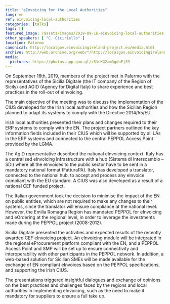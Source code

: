 ```yaml
---
title: "eInvoicing for the Local Authorities"
lang: en
ref: einvoicing-local-authorities
categories: [talks]
tags: []
featured_image: /assets/images/2019-09-16-einvoicing-local-authorities.jpg
other_speakers: [ "C. Ciciriello" ]
location: Palermo
canonical: http://localgov.einvoicingireland-project.eu/media.html
archive: http://web.archive.org/web/*/http://localgov.einvoicingireland-project.eu/media.html
media:
  pictures: https://photos.app.goo.gl/zS1cKG2am3gdnEjS9
---
```


On September 16th, 2019, members of the project met in Palermo with the representatives of the Sicilia Digitale (the IT company of the Region of Sicily) and AGID (Agency for Digital Italy) to share experience and best practices in the roll-out of eInvoicing.

The main objective of the meeting was to discuss the implementation of the CIUS developed for the Irish local authorities and how the Sicilian Region planned to adapt its systems to comply with the Directive 2014/55/EU.

Irish local authorities presented their plans and changes required to their ERP systems to comply with the EN. The project partners outlined the key information fields included in their CIUS which will be supported by all LAs in the ERP systems and connected to the central PEPPOL Access Point provided by the LGMA.

The AgID representative described the national eInvoicing context. Italy has a centralised eInvoicing infrastructure with a hub (Sistema di Interscambio – SDI) where all the eInvoices to the public sector have to be sent in a mandatory national format (FatturaPA). Italy has developed a translator, connected to the national hub, to accept and process any eInvoice compliant with the EU standard. A CIUS was also developed as a result of a national CEF funded project.

The Italian government took the decision to minimise the impact of the EN on public entities, which are not required to make any changes to their systems, since the translator will ensure compliance at the national level. However, the Emilia Romagna Region has mandated PEPPOL for eInvoicing and eOrdering at the regional level, in order to leverage the investments made during the PEPPOL project (2008-2012).

Sicilia Digitale presented the activities and expected results of the recently awarded CEF eInvoicing project. An eInvoicing module will be integrated in the regional eProcurement platform compliant with the EN, and a PEPPOL Access Point and SMP will be set up to ensure connectivity and interoperability with other participants in the PEPPOL network. In addition, a web-based solution for Sicilian SMEs will be made available for the exchange of EN compliant eInvoices based on the PEPPOL specifications, and supporting the Irish CIUS.

The presentations triggered insightful dialogues and exchange of opinions on the best practices and challenges faced by the regions and local authorities in implementing eInvoicing, such as the need to make it mandatory for suppliers to ensure a full take up.
